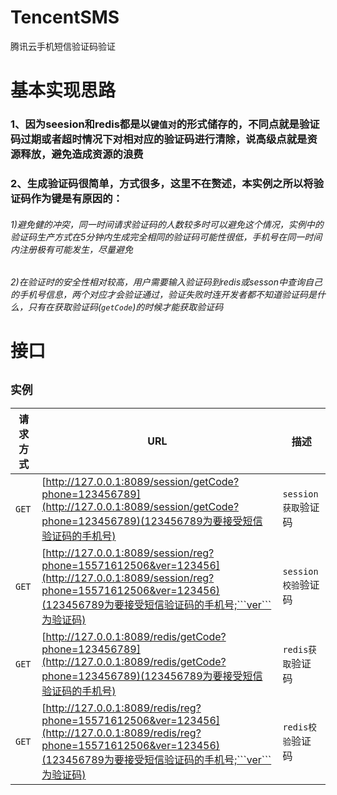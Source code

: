 # TencentSMS
腾讯云手机短信验证码验证
# 基本实现思路
### 1、因为seesion和redis都是以```键值对```的形式储存的，不同点就是验证码过期或者超时情况下对相对应的验证码进行清除，说高级点就是资源释放，避免造成资源的浪费
### 2、生成验证码很简单，方式很多，这里不在赘述，本实例之所以将验证码作为键是有原因的：
###### 1)避免健的冲突，同一时间请求验证码的人数较多时可以避免这个情况，实例中的验证码生产方式在5分钟内生成完全相同的验证码可能性很低，手机号在同一时间内注册极有可能发生，尽量避免
###### 2)在验证时的安全性相对较高，用户需要输入验证码到redis或sesson中查询自己的手机号信息，两个对应才会验证通过，验证失败时连开发者都不知道验证码是什么，只有在获取验证码(```getCode```)的时候才能获取验证码
# 接口
## ```实例```
|请求方式|URL|描述|
|----------- |------|-------|
|```GET```|[http://127.0.0.1:8089/session/getCode?phone=123456789](http://127.0.0.1:8089/session/getCode?phone=123456789)(123456789为要接受短信验证码的手机号)|```session获取```验证码|
|```GET```|[http://127.0.0.1:8089/session/reg?phone=15571612506&ver=123456](http://127.0.0.1:8089/session/reg?phone=15571612506&ver=123456)(123456789为要接受短信验证码的手机号;```ver```为验证码)|```session校验```验证码|
|```GET```|[http://127.0.0.1:8089/redis/getCode?phone=123456789](http://127.0.0.1:8089/redis/getCode?phone=123456789)(123456789为要接受短信验证码的手机号)|```redis获取```验证码|
|```GET```|[http://127.0.0.1:8089/redis/reg?phone=15571612506&ver=123456](http://127.0.0.1:8089/redis/reg?phone=15571612506&ver=123456)(123456789为要接受短信验证码的手机号;```ver```为验证码)|```redis校验```验证码|
